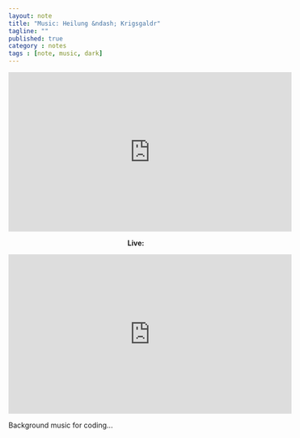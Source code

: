 ```yaml
---
layout: note
title: "Music: Heilung &ndash; Krigsgaldr"
tagline: ""
published: true
category : notes
tags : [note, music, dark]
---
```


<center>
  <div class="video-embed">
    <iframe width="560" height="315"
      src="https://www.youtube.com/embed/tpv261r01Eg"
      frameborder="0" gesture="media"
      allow="encrypted-media" allowfullscreen></iframe>
  </div>

  <strong>Live:</strong>

  <div class="video-embed">
    <iframe width="560" height="315"
      src="https://www.youtube.com/embed/h1BsKIP4uYM?start=1626s"
      frameborder="0" gesture="media"
      allow="encrypted-media" allowfullscreen></iframe>
  </div>
</center>

Background music for coding...
